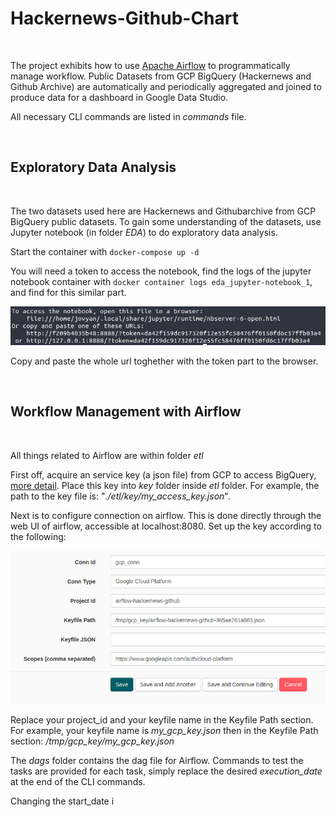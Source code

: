 # Hackernews-Github-Chart
<br/>

The project exhibits how to use [Apache Airflow](https://airflow.apache.org/) to programmatically manage workflow. Public Datasets from GCP BigQuery (Hackernews and Github Archive) are automatically and periodically aggregated and joined to produce data for a dashboard in Google Data Studio.

All necessary CLI commands are listed in *commands* file.

<br/>

## Exploratory Data Analysis

<br/>

The two datasets used here are Hackernews and Githubarchive from GCP BigQuery public datasets. To gain some understanding of the datasets, use Jupyter notebook (in folder *EDA*) to do exploratory data analysis.

Start the container with `docker-compose up -d`

You will need a token to access the notebook, find the logs of the jupyter notebook container with `docker container logs eda_jupyter-notebook_1`, and find for this similar part.


![Access Token](https://github.com/hungnguyen10897/Hackernews-Github-Chart/blob/master/Images/access-token-jn.png)

Copy and paste the whole url toghether with the token part to the browser.

<br/>

## Workflow Management with Airflow

<br/>

All things related to Airflow are within folder *etl*

First off, acquire an service key (a json file) from GCP to access BigQuery, [more detail](https://cloud.google.com/iam/docs/creating-managing-service-account-keys#iam-service-account-keys-create-console). Place this key into *key* folder inside *etl* folder. For example, the path to the key file is: "*./etl/key/my_access_key.json*".

Next is to configure connection on airflow. This is done directly through the web UI of airflow, accessible at localhost:8080. Set up the key according to the following:

![GCP BigQuery Connection Set up](https://github.com/hungnguyen10897/Hackernews-Github-Chart/blob/master/Images/AirflowConnection.png)

Replace your project_id and your keyfile name in the Keyfile Path section. For example, your keyfile name is *my_gcp_key.json* then in the Keyfile Path section: */tmp/gcp_key/my_gcp_key.json*

The *dags* folder contains the dag file for Airflow. Commands to test the tasks are provided for each task, simply replace the desired *execution_date* at the end of the CLI commands.

Changing the start_date i
